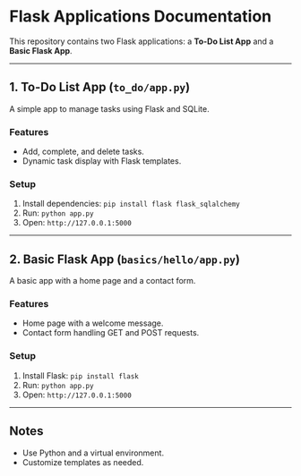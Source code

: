# Flask Applications Documentation

This repository contains two Flask applications: a **To-Do List App** and a **Basic Flask App**.

---

## 1. To-Do List App (`to_do/app.py`)

A simple app to manage tasks using Flask and SQLite.

### Features
- Add, complete, and delete tasks.
- Dynamic task display with Flask templates.

### Setup
1. Install dependencies: `pip install flask flask_sqlalchemy`
2. Run: `python app.py`
3. Open: `http://127.0.0.1:5000`

---

## 2. Basic Flask App (`basics/hello/app.py`)

A basic app with a home page and a contact form.

### Features
- Home page with a welcome message.
- Contact form handling GET and POST requests.

### Setup
1. Install Flask: `pip install flask`
2. Run: `python app.py`
3. Open: `http://127.0.0.1:5000`

---

## Notes
- Use Python and a virtual environment.
- Customize templates as needed.
